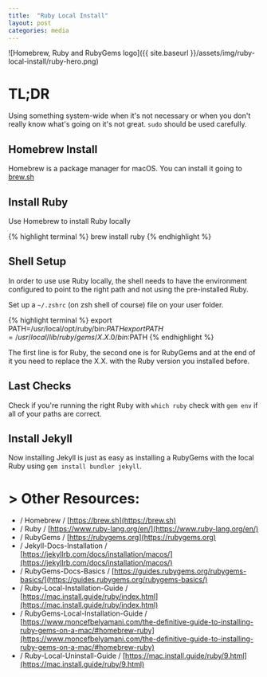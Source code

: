 ```yaml
---
title:  "Ruby Local Install"
layout: post
categories: media
---
```


![Homebrew, Ruby and RubyGems logo]({{ site.baseurl }}/assets/img/ruby-local-install/ruby-hero.png)

<!-- ruby system-wide vs local-install -->
# TL;DR

Using something system-wide when it's not necessary or when you don't really know what's going on it's not great. `sudo` should be used carefully.


<!-- homebrew install -->
## Homebrew Install

Homebrew is a package manager for macOS.
You can install it going to [brew.sh](https://brew.sh)

<!-- ruby install with homebrew -->
## Install Ruby

Use Homebrew to install Ruby locally

{% highlight terminal %}
brew install ruby
{% endhighlight %}

<!-- shell setup -->
## Shell Setup

In order to use use Ruby locally, the shell needs to have the environment configured to point to the right path and not using the pre-installed Ruby.

Set up a `~/.zshrc` (on zsh shell of course) file on your user folder.

{% highlight terminal %}
export PATH=/usr/local/opt/ruby/bin:$PATH
export PATH=/usr/local/lib/ruby/gems/X.X.0/bin:$PATH
{% endhighlight %}

The first line is for Ruby, the second one is for RubyGems and at the end of it you need to replace the X.X. with the Ruby version you installed before.

<!-- check everything works  -->
## Last Checks

Check if you're running the right Ruby with `which ruby` check with `gem env` if all of your paths are correct.

<!-- jekyll install -->
## Install Jekyll

Now installing Jekyll is just as easy as installing a RubyGems with the local Ruby using `gem install bundler jekyll`.

# > Other Resources:
- / Homebrew / [https://brew.sh](https://brew.sh)
- / Ruby / [https://www.ruby-lang.org/en/](https://www.ruby-lang.org/en/)
- / RubyGems / [https://rubygems.org](https://rubygems.org)
- / Jekyll-Docs-Installation / [https://jekyllrb.com/docs/installation/macos/](https://jekyllrb.com/docs/installation/macos/)
- / RubyGems-Docs-Basics / [https://guides.rubygems.org/rubygems-basics/](https://guides.rubygems.org/rubygems-basics/)
- / Ruby-Local-Installation-Guide / [https://mac.install.guide/ruby/index.html](https://mac.install.guide/ruby/index.html)
- / RubyGems-Local-Installation-Guide / [https://www.moncefbelyamani.com/the-definitive-guide-to-installing-ruby-gems-on-a-mac/#homebrew-ruby](https://www.moncefbelyamani.com/the-definitive-guide-to-installing-ruby-gems-on-a-mac/#homebrew-ruby)
- / Ruby-Local-Uninstall-Guide / [https://mac.install.guide/ruby/9.html](https://mac.install.guide/ruby/9.html)